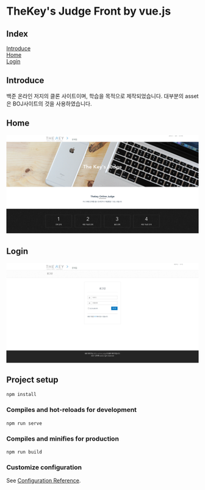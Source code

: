# TheKey's Judge Front by vue.js

## Index
[Introduce](#Introduce) <br>
[Home](#Home) <br>
[Login](#Login)

## Introduce
백준 온라인 저지의 클론 사이트이며, 학습을 목적으로 제작되었습니다. 대부분의 asset은 BOJ사이트의 것을 사용하였습니다. 

## Home
<img src="./imgs/home.png">

## Login
<img src="./imgs/login.png">

## Project setup
```
npm install
```

### Compiles and hot-reloads for development
```
npm run serve
```

### Compiles and minifies for production
```
npm run build
```

### Customize configuration
See [Configuration Reference](https://cli.vuejs.org/config/).
